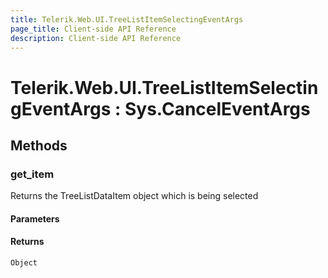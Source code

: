 ```yaml
---
title: Telerik.Web.UI.TreeListItemSelectingEventArgs
page_title: Client-side API Reference
description: Client-side API Reference
---
```


# Telerik.Web.UI.TreeListItemSelectingEventArgs : Sys.CancelEventArgs

## Methods

### get_item

Returns the TreeListDataItem object which is being selected 

#### Parameters

#### Returns

`Object`
